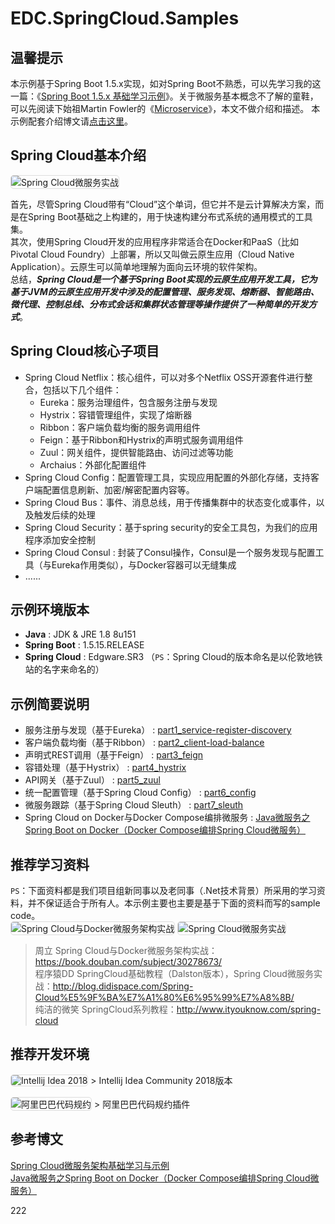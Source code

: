 # EDC.SpringCloud.Samples

## 温馨提示
本示例基于Spring Boot 1.5.x实现，如对Spring Boot不熟悉，可以先学习我的这一篇：《[Spring Boot 1.5.x 基础学习示例](https://www.cnblogs.com/edisonchou/p/java_spring_boot_foundation_demos.html)》。关于微服务基本概念不了解的童鞋，可以先阅读下始祖Martin Fowler的《[Microservice](https://mp.weixin.qq.com/s/fzk-kENu0I22P3F2Vu7KBA)》，本文不做介绍和描述。
本示例配套介绍博文请[点击这里](https://www.cnblogs.com/edisonchou/p/java_spring_cloud_foundation_sample_list.html)。

## Spring Cloud基本介绍
<img src="https://images2018.cnblogs.com/blog/381412/201808/381412-20180822202553841-1217264857.jpg" style="border: 1px solid #ddd; border-radius: 5px;" alt="Spring Cloud微服务实战"/>

首先，尽管Spring Cloud带有“Cloud”这个单词，但它并不是云计算解决方案，而是在Spring Boot基础之上构建的，用于快速构建分布式系统的通用模式的工具集。<br/>
其次，使用Spring Cloud开发的应用程序非常适合在Docker和PaaS（比如Pivotal Cloud Foundry）上部署，所以又叫做云原生应用（Cloud Native Application）。云原生可以简单地理解为面向云环境的软件架构。<br/>
总结，***Spring Cloud是一个基于Spring Boot实现的云原生应用开发工具，它为基于JVM的云原生应用开发中涉及的配置管理、服务发现、熔断器、智能路由、微代理、控制总线、分布式会话和集群状态管理等操作提供了一种简单的开发方式***。

## Spring Cloud核心子项目
  - Spring Cloud Netflix：核心组件，可以对多个Netflix OSS开源套件进行整合，包括以下几个组件：
    - Eureka：服务治理组件，包含服务注册与发现
    - Hystrix：容错管理组件，实现了熔断器
    - Ribbon：客户端负载均衡的服务调用组件
    - Feign：基于Ribbon和Hystrix的声明式服务调用组件
    - Zuul：网关组件，提供智能路由、访问过滤等功能
    - Archaius：外部化配置组件
  - Spring Cloud Config：配置管理工具，实现应用配置的外部化存储，支持客户端配置信息刷新、加密/解密配置内容等。
  - Spring Cloud Bus：事件、消息总线，用于传播集群中的状态变化或事件，以及触发后续的处理
  - Spring Cloud Security：基于spring security的安全工具包，为我们的应用程序添加安全控制
  - Spring Cloud Consul : 封装了Consul操作，Consul是一个服务发现与配置工具（与Eureka作用类似），与Docker容器可以无缝集成
  - ......

## 示例环境版本
  - **Java** : JDK & JRE 1.8 8u151
  - **Spring Boot** : 1.5.15.RELEASE
  - **Spring Cloud** : Edgware.SR3 （`PS`：Spring Cloud的版本命名是以伦敦地铁站的名字来命名的）

## 示例简要说明
  - 服务注册与发现（基于Eureka） : 
    [part1_service-register-discovery](https://github.com/EdisonChou/EDC.SpringCloud.Samples/tree/master/src/part1_service-register-discovery)
  - 客户端负载均衡（基于Ribbon） :
    [part2_client-load-balance](https://github.com/EdisonChou/EDC.SpringCloud.Samples/tree/master/src/part2_client-load-balance)
  - 声明式REST调用（基于Feign） :
    [part3_feign](https://github.com/EdisonChou/EDC.SpringCloud.Samples/tree/master/src/part3_feign)
  - 容错处理（基于Hystrix） :
    [part4_hystrix](https://github.com/EdisonChou/EDC.SpringCloud.Samples/tree/master/src/part4_hystrix)
  - API网关（基于Zuul） :
    [part5_zuul](https://github.com/EdisonChou/EDC.SpringCloud.Samples/tree/master/src/part5_zuul)
  - 统一配置管理（基于Spring Cloud Config） :
    [part6_config](https://github.com/EdisonChou/EDC.SpringCloud.Samples/tree/master/src/part6_config)
  - 微服务跟踪（基于Spring Cloud Sleuth） :
    [part7_sleuth](https://github.com/EdisonChou/EDC.SpringCloud.Samples/tree/master/src/part7_sleuth)
  - Spring Cloud on Docker与Docker Compose编排微服务 : 
    [Java微服务之Spring Boot on Docker（Docker Compose编排Spring Cloud微服务）](https://www.cnblogs.com/edisonchou/p/springboot_on_docker_foundation.html)

## 推荐学习资料
`PS`：下面资料都是我们项目组新同事以及老同事（.Net技术背景）所采用的学习资料，并不保证适合于所有人。本示例主要也主要是基于下面的资料而写的sample code。<br/>
<img src="https://www.cnblogs.com/images/cnblogs_com/edisonchou/1288702/o_eBook2.jpg" style="border: 1px solid #ddd; border-radius: 5px;" alt="Spring Cloud与Docker微服务架构实战"/>
<img src="https://www.cnblogs.com/images/cnblogs_com/edisonchou/1288702/o_eBook1.jpg" style="border: 1px solid #ddd; border-radius: 5px;" alt="Spring Cloud微服务实战"/>

> 周立 Spring Cloud与Docker微服务架构实战：https://book.douban.com/subject/30278673/<br/>
> 程序猿DD SpringCloud基础教程（Dalston版本），Spring Cloud微服务实战：http://blog.didispace.com/Spring-Cloud%E5%9F%BA%E7%A1%80%E6%95%99%E7%A8%8B/<br/>
> 纯洁的微笑 SpringCloud系列教程：http://www.ityouknow.com/spring-cloud

## 推荐开发环境

<img src="https://timgsa.baidu.com/timg?image&quality=80&size=b9999_10000&sec=1533644040260&di=f5ef1cf27c43f744cc8fbac384bfd0e9&imgtype=0&src=http%3A%2F%2Fimage.bubuko.com%2Finfo%2F201808%2F20180801214347937731.png" style="border: 1px solid #ddd; border-radius: 5px;" alt="Intellij Idea 2018"/>
> Intellij Idea Community 2018版本<br/>
<br/>
<img src="https://www.cnblogs.com/images/cnblogs_com/edisonchou/1288702/o_alibaba_plugin.jpg" style="border: 1px solid #ddd; border-radius: 5px;" alt="阿里巴巴代码规约"/>
> 阿里巴巴代码规约插件<br/>

## 参考博文

[Spring Cloud微服务架构基础学习与示例](https://www.cnblogs.com/edisonchou/p/java_spring_cloud_foundation_sample_list.html)<br/>
[Java微服务之Spring Boot on Docker（Docker Compose编排Spring Cloud微服务）](https://www.cnblogs.com/edisonchou/p/springboot_on_docker_foundation.html)

222
